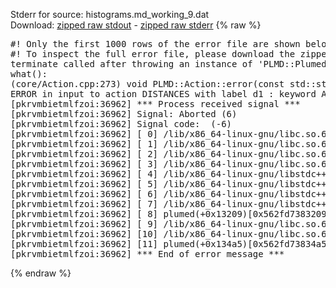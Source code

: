 Stderr for source:  histograms.md_working_9.dat   
Download: [zipped raw stdout](histograms.md_working_9.dat.plumed.stdout.txt.zip) - [zipped raw stderr](histograms.md_working_9.dat.plumed.stderr.txt.zip) 
{% raw %}
<pre>
#! Only the first 1000 rows of the error file are shown below
#! To inspect the full error file, please download the zipped raw stderr file above
terminate called after throwing an instance of 'PLMD::Plumed::ExceptionError'
what():
(core/Action.cpp:273) void PLMD::Action::error(const std::string&) const
ERROR in input to action DISTANCES with label d1 : keyword ATOMS could not be read correctly
[pkrvmbietmlfzoi:36962] *** Process received signal ***
[pkrvmbietmlfzoi:36962] Signal: Aborted (6)
[pkrvmbietmlfzoi:36962] Signal code:  (-6)
[pkrvmbietmlfzoi:36962] [ 0] /lib/x86_64-linux-gnu/libc.so.6(+0x45330)[0x7f1dfe045330]
[pkrvmbietmlfzoi:36962] [ 1] /lib/x86_64-linux-gnu/libc.so.6(pthread_kill+0x11c)[0x7f1dfe09eb2c]
[pkrvmbietmlfzoi:36962] [ 2] /lib/x86_64-linux-gnu/libc.so.6(gsignal+0x1e)[0x7f1dfe04527e]
[pkrvmbietmlfzoi:36962] [ 3] /lib/x86_64-linux-gnu/libc.so.6(abort+0xdf)[0x7f1dfe0288ff]
[pkrvmbietmlfzoi:36962] [ 4] /lib/x86_64-linux-gnu/libstdc++.so.6(+0xa5ff5)[0x7f1dfe4a5ff5]
[pkrvmbietmlfzoi:36962] [ 5] /lib/x86_64-linux-gnu/libstdc++.so.6(+0xbb0da)[0x7f1dfe4bb0da]
[pkrvmbietmlfzoi:36962] [ 6] /lib/x86_64-linux-gnu/libstdc++.so.6(_ZSt10unexpectedv+0x0)[0x7f1dfe4a5a55]
[pkrvmbietmlfzoi:36962] [ 7] /lib/x86_64-linux-gnu/libstdc++.so.6(+0xa5a6f)[0x7f1dfe4a5a6f]
[pkrvmbietmlfzoi:36962] [ 8] plumed(+0x13209)[0x562fd7383209]
[pkrvmbietmlfzoi:36962] [ 9] /lib/x86_64-linux-gnu/libc.so.6(+0x2a1ca)[0x7f1dfe02a1ca]
[pkrvmbietmlfzoi:36962] [10] /lib/x86_64-linux-gnu/libc.so.6(__libc_start_main+0x8b)[0x7f1dfe02a28b]
[pkrvmbietmlfzoi:36962] [11] plumed(+0x134a5)[0x562fd73834a5]
[pkrvmbietmlfzoi:36962] *** End of error message ***
</pre>
{% endraw %}
